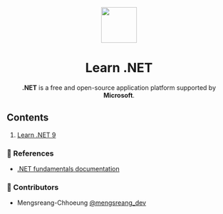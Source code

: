 <p align="center">
  <img width="80" src="https://upload.wikimedia.org/wikipedia/commons/0/0e/Microsoft_.NET_logo.png">
</p>

<h1 align="center">Learn .NET</h1>

<p align="center">
  <b>.NET</b> is a free and open-source application platform supported by <b>Microsoft</b>.
</p>

## Contents

1. [Learn .NET 9](./dotnet9/docs/README.md)

### 📜 References

- [.NET fundamentals documentation](https://learn.microsoft.com/en-us/dotnet/fundamentals)

### 🤝 Contributors

- Mengsreang-Chhoeung [@mengsreang_dev](https://twitter.com/mengsreang_dev)
